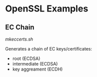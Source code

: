 # OpenSSL Examples

## EC Chain

*mkeccerts.sh*

Generates a chain of EC keys/certificates:

- root (ECDSA)
- intermediate (ECDSA)
- key aggreament (ECDH)

